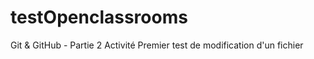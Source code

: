 # testOpenclassrooms
Git &amp; GitHub - Partie 2 Activité
Premier test de modification d'un fichier 
